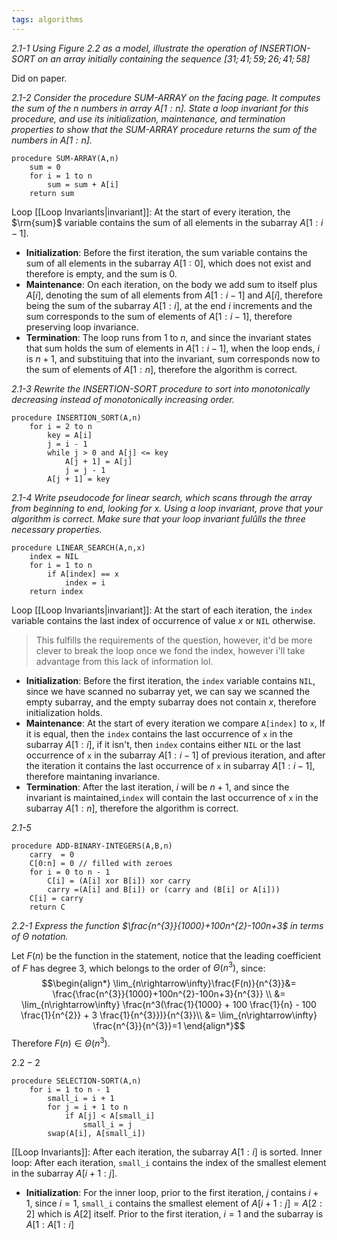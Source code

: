```yaml
---
tags: algorithms
---
```

*2.1-1 Using Figure 2.2 as a model, illustrate the operation of INSERTION-SORT on an array initially containing the sequence $[31; 41; 59; 26; 41; 58]$* 

Did on paper.

*2.1-2 Consider the procedure SUM-ARRAY on the facing page. It computes the sum of the $n$ numbers in array $A[1:n]$. State a loop invariant for this procedure, and use its initialization, maintenance, and termination properties to show that the SUM-ARRAY procedure returns the sum of the numbers in $A[1:n]$.*

```
procedure SUM-ARRAY(A,n)
	sum = 0
	for i = 1 to n
		sum = sum + A[i]
	return sum
```

Loop [[Loop Invariants|invariant]]: At the start of every iteration, the $\rm{sum}$ variable contains the sum of all elements in the subarray $A[1:i-1]$. 

- **Initialization**: Before the first iteration, the sum variable contains the sum of all elements in the subarray $A[1:0]$, which does not exist and therefore is empty, and the sum is $0$.
- **Maintenance**: On each iteration,  on the body we add sum to itself plus $A[i]$, denoting the sum of all elements from $A[1:i-1]$ and $A[i]$, therefore being the sum of the subarray $A[1:i]$, at the end $i$ increments and the sum corresponds to the sum of elements of $A[1:i-1]$, therefore preserving loop invariance.
- **Termination**: The loop runs from $1$ to $n$, and since the invariant states that sum holds the sum of elements in $A[1:i-1]$, when the loop ends, $i$ is $n+1$, and substituing that into the invariant, sum corresponds now to the sum of elements of $A[1:n]$, therefore the algorithm is correct.

*2.1-3 Rewrite the INSERTION-SORT procedure to sort into monotonically decreasing instead of monotonically increasing order.*

```
procedure INSERTION_SORT(A,n)
	for i = 2 to n
		key = A[i]
		j = i - 1
		while j > 0 and A[j] <= key
			A[j + 1] = A[j]
			j = j - 1
		A[j + 1] = key
```

*2.1-4 Write pseudocode for linear search, which scans through the array from beginning to end, looking for x. Using a loop invariant, prove that your algorithm is correct. Make sure that your loop invariant fulûlls the three necessary properties.*

```
procedure LINEAR_SEARCH(A,n,x)
	index = NIL
	for i = 1 to n
		if A[index] == x
			index = i
	return index
```

Loop [[Loop Invariants|invariant]]: At the start of each iteration, the `index` variable contains the last index of occurrence of value $x$ or `NIL` otherwise.

> This fulfills the requirements of the question, however, it'd be more clever to break the loop once we fond the index, however i'll take advantage from this lack of information lol.

- **Initialization**: Before the first iteration, the `index` variable contains `NIL`, since we have scanned no subarray yet, we can say we scanned the empty subarray, and the empty subarray does not contain $x$, therefore initialization holds.
- **Maintenance**: At the start of every iteration we compare `A[index]` to `x`, If it is equal, then the `index` contains the last occurrence of `x` in the subarray $A[1:i]$, if it isn't, then `index` contains either `NIL` or the last occurrence of `x` in the subarray $A[1:i-1]$ of previous iteration, and after the iteration it contains the last occurrence of `x` in subarray $A[1:i-1]$, therefore maintaning invariance.
- **Termination**: After the last iteration, $i$ will be $n + 1$, and since the invariant is maintained,`index` will contain the last occurrence of `x` in the subarray $A[1:n]$, therefore the algorithm is correct.

*2.1-5*
```
procedure ADD-BINARY-INTEGERS(A,B,n)
	carry  = 0
	C[0:n] = 0 // filled with zeroes
	for i = 0 to n - 1
		C[i] = (A[i] xor B[i]) xor carry
		carry =(A[i] and B[i]) or (carry and (B[i] or A[i]))
	C[i] = carry
	return C
```

*2.2-1 Express the function $\frac{n^{3}}{1000}+100n^{2}-100n+3$ in terms of $\Theta$ notation.*

Let $F(n)$ be the function in the statement, notice that the leading coefficient of $F$ has degree $3$, which belongs to the order of $\Theta(n^{3})$, since:
$$\begin{align*}
\lim_{n\rightarrow\infty}\frac{F(n)}{n^{3}}&= \frac{\frac{n^{3}}{1000}+100n^{2}-100n+3}{n^{3}} \\
&= \lim_{n\rightarrow\infty} \frac{n^3(\frac{1}{1000} + 100 \frac{1}{n} - 100 \frac{1}{n^{2}} + 3 \frac{1}{n^{3}})}{n^{3}}\\
&= \lim_{n\rightarrow\infty} \frac{n^{3}}{n^{3}}=1
\end{align*}$$
Therefore $F(n) \in \Theta(n^{3})$.

$2.2-2$

```
procedure SELECTION-SORT(A,n)
	for i = 1 to n - 1
		small_i = i + 1
		for j = i + 1 to n
			if A[j] < A[small_i]
				small_i = j
		swap(A[i], A[small_i])
```

[[Loop Invariants]]: After each iteration, the subarray $A[1:i]$ is sorted.
Inner loop: After each iteration, `small_i` contains the index of the smallest element in the subarray $A[i+1:j]$.

- **Initialization**: For the inner loop, prior to the first iteration, $j$ contains $i + 1$, since $i=1$, `small_i` contains the smallest element of $A[i + 1: j]=A[2:2]$ which is $A[2]$ itself. Prior to the first iteration, $i=1$ and the subarray is $A[1:A[1: i]$